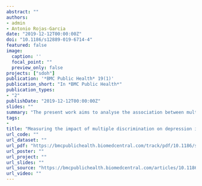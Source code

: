 ```yaml
---
abstract: ""
authors:
- admin
- Antonio Rojas-Garcia
date: "2019-12-12T00:00:00Z"
doi: "10.1186/s12889-019-6714-4"
featured: false
image:
  caption: ''
  focal_point: ""
  preview_only: false
projects: ["sdoh"]
publication: '*BMC Public Health* 19(1)'
publication_short: "In *BMC Public Health*"
publication_types:
- "2"
publishDate: "2019-12-12T00:00:00Z"
slides: ""
summary: "The present work aims to analyse the association between multiple discrimination and depressive symptoms in Europe, and the impact of contextual socioeconomic circumstances on this relationship."
tags:
-
title: "Measuring the impact of multiple discrimination on depression in Europe"
url_code: ""
url_dataset: ""
url_pdf: "https://bmcpublichealth.biomedcentral.com/track/pdf/10.1186/s12889-019-6714-4"
url_poster: ""
url_project: ""
url_slides: ""
url_source: "https://bmcpublichealth.biomedcentral.com/articles/10.1186/s12889-019-6714-4"
url_video: ""
---
```

